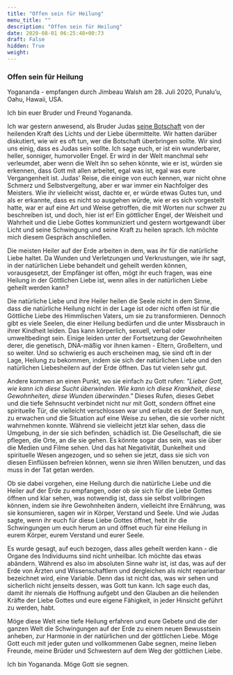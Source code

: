 ```yaml
---
title: "Offen sein für Heilung"
menu_title: ""
description: "Offen sein für Heilung"
date: 2020-08-01 06:25:48+00:73
draft: False
hidden: True
weight:
---
```

### Offen sein für Heilung

Yogananda - empfangen durch Jimbeau Walsh am 28. Juli 2020, Punalu’u, Oahu, Hawaii, USA.

Ich bin euer Bruder und Freund Yogananda.

Ich war gestern anwesend, als Bruder Judas [seine Botschaft](/aktuelle-botschaften/aktuelle-botschaften-in-reihenfolge-des-datums/aktuelle-botschaften-2020/liebe-licht-und-heilung-jw-judas-27-juli-2020/) von der heilenden Kraft des Lichts und der Liebe übermittelte. Wir hatten darüber diskutiert, wie wir es oft tun, wer die Botschaft überbringen sollte. Wir sind uns einig, dass es Judas sein sollte. Ich sage euch, er ist ein wunderbarer, heller, sonniger, humorvoller Engel. Er wird in der Welt manchmal sehr verleumdet, aber wenn die Welt ihn so sehen könnte, wie er ist, würden sie erkennen, dass Gott mit allen arbeitet, egal was ist, egal was eure Vergangenheit ist. Judas' Reise, die einige von euch kennen, war nicht ohne Schmerz und Selbstvergeltung, aber er war immer ein Nachfolger des Meisters. Wie ihr vielleicht wisst, dachte er, er würde etwas Gutes tun, und als er erkannte, dass es nicht so ausgehen würde, wie er es sich vorgestellt hatte, war er auf eine Art und Weise getroffen, die mit Worten nur schwer zu beschreiben ist, und doch, hier ist er! Ein göttlicher Engel, der Weisheit und Wahrheit und die Liebe Gottes kommuniziert und gestern wortgewandt über Licht und seine Schwingung und seine Kraft zu heilen sprach. Ich möchte mich diesem Gespräch anschließen.

Die meisten Heiler auf der Erde arbeiten in dem, was ihr für die natürliche Liebe haltet. Da Wunden und Verletzungen und Verkrustungen, wie ihr sagt, in der natürlichen Liebe behandelt und geheilt werden können, vorausgesetzt, der Empfänger ist offen, mögt ihr euch fragen, was eine Heilung in der Göttlichen Liebe ist, wenn alles in der natürlichen Liebe geheilt werden kann?

Die natürliche Liebe und ihre Heiler heilen die Seele nicht in dem Sinne, dass die natürliche Heilung nicht in der Lage ist oder nicht offen ist für die Göttliche Liebe des Himmlischen Vaters, um sie zu transformieren. Dennoch gibt es viele Seelen, die einer Heilung bedürfen und die unter Missbrauch in ihrer Kindheit leiden. Das kann körperlich, sexuell, verbal oder umweltbedingt sein. Einige leiden unter der Fortsetzung der Gewohnheiten derer, die genetisch, DNA-mäßig vor ihnen kamen - Eltern, Großeltern, und so weiter. Und so schwierig es auch erscheinen mag, sie sind oft in der Lage, Heilung zu bekommen, indem sie sich der natürlichen Liebe und den natürlichen Liebesheilern auf der Erde öffnen. Das tut vielen sehr gut.

Andere kommen an einen Punkt, wo sie einfach zu Gott rufen: *"Lieber Gott, wie kann ich diese Sucht überwinden. Wie kann ich diese Krankheit, diese Gewohnheiten, diese Wunden überwinden."* Dieses Rufen, dieses Gebet und die tiefe Sehnsucht verbindet nicht nur mit Gott, sondern öffnet eine spirituelle Tür, die vielleicht verschlossen war und erlaubt es der Seele nun, zu erwachen und die Situation auf eine Weise zu sehen, die sie vorher nicht wahrnehmen konnte. Während sie vielleicht jetzt klar sehen, dass die Umgebung, in der sie sich befinden, schädlich ist. Die Gesellschaft, die sie pflegen, die Orte, an die sie gehen. Es könnte sogar das sein, was sie über die Medien und Filme sehen. Und das hat Negativität, Dunkelheit und spirituelle Wesen angezogen, und so sehen sie jetzt, dass sie sich von diesen Einflüssen befreien können, wenn sie ihren Willen benutzen, und das muss in der Tat getan werden.

Ob sie dabei vorgehen, eine Heilung durch die natürliche Liebe und die Heiler auf der Erde zu empfangen, oder ob sie sich für die Liebe Gottes öffnen und klar sehen, was notwendig ist, dass sie selbst vollbringen können, indem sie ihre Gewohnheiten ändern, vielleicht ihre Ernährung, was sie konsumieren, sagen wir in Körper, Verstand und Seele. Und wie Judas sagte, wenn ihr euch für diese Liebe Gottes öffnet, hebt ihr die Schwingungen um euch herum an und öffnet euch für eine Heilung in eurem Körper, eurem Verstand und eurer Seele.

Es wurde gesagt, auf euch bezogen, dass alles geheilt werden kann - die Organe des Individuums sind nicht unheilbar. Ich möchte das etwas abändern. Während es also im absoluten Sinne wahr ist, ist das, was auf der Erde von Ärzten und Wissenschaftlern und dergleichen als nicht reparierbar bezeichnet wird, eine Variable. Denn das ist nicht das, was wir sehen und sicherlich nicht jenseits dessen, was Gott tun kann. Ich sage euch das, damit ihr niemals die Hoffnung aufgebt und den Glauben an die heilenden Kräfte der Liebe Gottes und eure eigene Fähigkeit, in jeder Hinsicht geführt zu werden, habt.

Möge diese Welt eine tiefe Heilung erfahren und eure Gebete und die der ganzen Welt die Schwingungen auf der Erde zu einem neuen Bewusstsein anheben, zur Harmonie in der natürlichen und der göttlichen Liebe. Möge Gott euch mit jeder guten und vollkommenen Gabe segnen, meine lieben Freunde, meine Brüder und Schwestern auf dem Weg der göttlichen Liebe.

Ich bin Yogananda. Möge Gott sie segnen.
